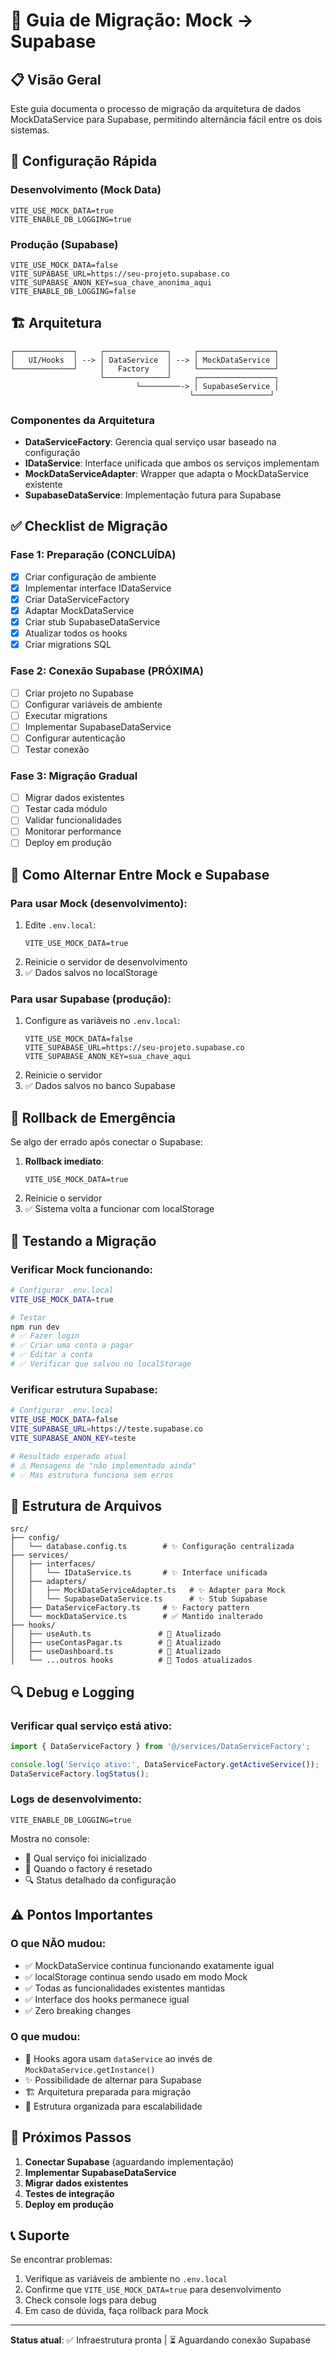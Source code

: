 # 🔄 Guia de Migração: Mock → Supabase

## 📋 Visão Geral

Este guia documenta o processo de migração da arquitetura de dados MockDataService para Supabase, permitindo alternância fácil entre os dois sistemas.

## 🎯 Configuração Rápida

### Desenvolvimento (Mock Data)
```env
VITE_USE_MOCK_DATA=true
VITE_ENABLE_DB_LOGGING=true
```

### Produção (Supabase)
```env
VITE_USE_MOCK_DATA=false
VITE_SUPABASE_URL=https://seu-projeto.supabase.co
VITE_SUPABASE_ANON_KEY=sua_chave_anonima_aqui
VITE_ENABLE_DB_LOGGING=false
```

## 🏗️ Arquitetura

```
┌─────────────┐     ┌──────────────┐     ┌─────────────────┐
│   UI/Hooks  │ --> │ DataService  │ --> │ MockDataService │
└─────────────┘     │   Factory    │     └─────────────────┘
                    └──────────────┘     ┌─────────────────┐
                            └─────────-> │ SupabaseService │
                                        └─────────────────┘
```

### Componentes da Arquitetura

- **DataServiceFactory**: Gerencia qual serviço usar baseado na configuração
- **IDataService**: Interface unificada que ambos os serviços implementam
- **MockDataServiceAdapter**: Wrapper que adapta o MockDataService existente
- **SupabaseDataService**: Implementação futura para Supabase

## ✅ Checklist de Migração

### Fase 1: Preparação (CONCLUÍDA)
- [x] Criar configuração de ambiente
- [x] Implementar interface IDataService
- [x] Criar DataServiceFactory
- [x] Adaptar MockDataService
- [x] Criar stub SupabaseDataService
- [x] Atualizar todos os hooks
- [x] Criar migrations SQL

### Fase 2: Conexão Supabase (PRÓXIMA)
- [ ] Criar projeto no Supabase
- [ ] Configurar variáveis de ambiente
- [ ] Executar migrations
- [ ] Implementar SupabaseDataService
- [ ] Configurar autenticação
- [ ] Testar conexão

### Fase 3: Migração Gradual
- [ ] Migrar dados existentes
- [ ] Testar cada módulo
- [ ] Validar funcionalidades
- [ ] Monitorar performance
- [ ] Deploy em produção

## 🔧 Como Alternar Entre Mock e Supabase

### Para usar Mock (desenvolvimento):
1. Edite `.env.local`:
   ```env
   VITE_USE_MOCK_DATA=true
   ```
2. Reinicie o servidor de desenvolvimento
3. ✅ Dados salvos no localStorage

### Para usar Supabase (produção):
1. Configure as variáveis no `.env.local`:
   ```env
   VITE_USE_MOCK_DATA=false
   VITE_SUPABASE_URL=https://seu-projeto.supabase.co
   VITE_SUPABASE_ANON_KEY=sua_chave_aqui
   ```
2. Reinicie o servidor
3. ✅ Dados salvos no banco Supabase

## 🚨 Rollback de Emergência

Se algo der errado após conectar o Supabase:

1. **Rollback imediato**:
   ```env
   VITE_USE_MOCK_DATA=true
   ```
2. Reinicie o servidor
3. ✅ Sistema volta a funcionar com localStorage

## 🧪 Testando a Migração

### Verificar Mock funcionando:
```bash
# Configurar .env.local
VITE_USE_MOCK_DATA=true

# Testar
npm run dev
# ✅ Fazer login
# ✅ Criar uma conta a pagar
# ✅ Editar a conta
# ✅ Verificar que salvou no localStorage
```

### Verificar estrutura Supabase:
```bash
# Configurar .env.local
VITE_USE_MOCK_DATA=false
VITE_SUPABASE_URL=https://teste.supabase.co
VITE_SUPABASE_ANON_KEY=teste

# Resultado esperado atual
# ⚠️ Mensagens de "não implementado ainda"
# ✅ Mas estrutura funciona sem erros
```

## 📁 Estrutura de Arquivos

```
src/
├── config/
│   └── database.config.ts        # ✨ Configuração centralizada
├── services/
│   ├── interfaces/
│   │   └── IDataService.ts       # ✨ Interface unificada
│   ├── adapters/
│   │   ├── MockDataServiceAdapter.ts   # ✨ Adapter para Mock
│   │   └── SupabaseDataService.ts      # ✨ Stub Supabase
│   ├── DataServiceFactory.ts     # ✨ Factory pattern
│   └── mockDataService.ts        # ✅ Mantido inalterado
├── hooks/
│   ├── useAuth.ts               # 🔄 Atualizado
│   ├── useContasPagar.ts        # 🔄 Atualizado
│   ├── useDashboard.ts          # 🔄 Atualizado
│   └── ...outros hooks          # 🔄 Todos atualizados
```

## 🔍 Debug e Logging

### Verificar qual serviço está ativo:
```typescript
import { DataServiceFactory } from '@/services/DataServiceFactory';

console.log('Serviço ativo:', DataServiceFactory.getActiveService());
DataServiceFactory.logStatus();
```

### Logs de desenvolvimento:
```env
VITE_ENABLE_DB_LOGGING=true
```

Mostra no console:
- 🔧 Qual serviço foi inicializado
- 🔄 Quando o factory é resetado
- 🔍 Status detalhado da configuração

## ⚠️ Pontos Importantes

### O que NÃO mudou:
- ✅ MockDataService continua funcionando exatamente igual
- ✅ localStorage continua sendo usado em modo Mock
- ✅ Todas as funcionalidades existentes mantidas
- ✅ Interface dos hooks permanece igual
- ✅ Zero breaking changes

### O que mudou:
- 🔄 Hooks agora usam `dataService` ao invés de `MockDataService.getInstance()`
- ✨ Possibilidade de alternar para Supabase
- 🏗️ Arquitetura preparada para migração
- 📁 Estrutura organizada para escalabilidade

## 🎯 Próximos Passos

1. **Conectar Supabase** (aguardando implementação)
2. **Implementar SupabaseDataService**
3. **Migrar dados existentes**
4. **Testes de integração**
5. **Deploy em produção**

## 📞 Suporte

Se encontrar problemas:

1. Verifique as variáveis de ambiente no `.env.local`
2. Confirme que `VITE_USE_MOCK_DATA=true` para desenvolvimento
3. Check console logs para debug
4. Em caso de dúvida, faça rollback para Mock

---

**Status atual**: ✅ Infraestrutura pronta | ⏳ Aguardando conexão Supabase